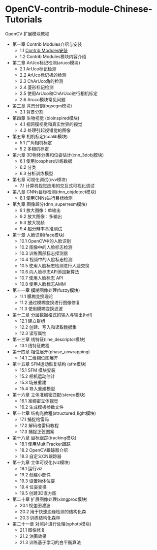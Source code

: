# OpenCV-contrib-module-Chinese-Tutorials
OpenCV 扩展模块教程

- 第一章  Contrib Modules介绍与安装
    - 1.1 [Contrib Modules安装](https://github.com/fengzhenHIT/OpenCV-contrib-module-Chinese-Tutorials/blob/master/chapter%201/%E5%AE%89%E8%A3%85%E4%BB%8B%E7%BB%8D)
    - 1.2 Contrib Modules模块内容介绍
- 第二章 ArUco标记检测(aruco模块)
    - 2.1 ArUco标记检测
    - 2.2 ArUco标记板的检测
    - 2.3 ChArUco角的检测
    - 2.4 菱形标记检测
    - 2.5 使用ArUco和ChArUco进行相机标定
    - 2.6 Aruco模块常见问题
- 第三章 背景分割(bgsegm模块)
    - 3.1 背景分割
- 第四章 生物视觉 (bioinspired模块)
    - 4.1 视网膜视觉和真实世界的视觉
    - 4.2 处理引起视错觉的图像
- 第五章 相机标定(ccalib模块)
    - 5.1 广角相机标定
    - 5.2 多相机标定
- 第六章 3D物体分类和位姿估计(cnn_3dobj模块)
    - 6.1 使用Icosphere训练数据
    - 6.2 分类
    - 6.3 分析训练模型
- 第七章  可视化调试(cvv模块)
    - 7.1 计算机视觉应用的交互式可视化调试
- 第八章 CNNs目标检测(dnn_objdetect模块)
    - 8.1 使用CNNs进行目标检测
- 第九章 图像超分(dnn_superresm模块)
    - 9.1 放大图像：单输出
    - 9.2 放大图像：多输出
    - 9.3 放大视频
    - 9.4 超分辨率基准测试
- 第十章 人脸识别(face模块)
    - 10.1  OpenCV中的人脸识别
    - 10.2 图像中的人脸标志检测
    - 10.3 训练面部标志探测器
    - 10.4 视频中的人脸标志检测
    - 10.5 使用人脸标志检测进行人脸交换
    - 10.6 向人脸标志API添加新算法
    - 10.7 使用人脸标志 API
    - 10.8 使用人脸标志AMM
- 第十一章 模糊图像处理(fuzzy模块)
    - 11.1 模糊变换理论
    - 11.2 通过模糊变换进行图像修复
    - 11.3 使用模糊变换滤波
- 第十二章 分层数据格式的输入与输出(hdf)
    - 12.1 建立群组
    - 12.2 创建、写入和读取数据集
    - 12.3 读写属性
- 第十三章 线特征(line_descriptor模块)
    - 13.1 线特征教程
- 第十四章 相位展开(phase_unwrapping)
    - 14.1 二维相位图展开
- 第十五章 SFM运动恢复结构 (sfm模块)
    - 15.1 SFM 模块安装
    - 15.2 相机运动估计
    - 15.3 场景重建
    - 15.4 导入重建模型
- 第十六章 立体准稠密匹配(stereo模块)
    - 16.1 准稠密立体视觉
    - 16.2 生成模板参数文件
- 第十七章 结构光教程(structured_light模块)
    - 17.1 捕捉格雷码
    - 17.2 解码格雷码教程
    - 17.3 捕捉正弦图案
- 第十八章 目标跟踪(tracking模块)
    - 18.1 使用MultiTracker跟踪
    - 18.2 OpenCV跟踪器介绍
    - 18.3 自定义CN跟踪器
- 第十九章 立体可视化(viz模块)
    - 19.1 运行viz
    - 19.2 创建小部件
    - 19.3 设置物体位姿
    - 19.4 位姿变换
    - 19.5 创建3D直方图
- 第二十章 扩展图像处理(ximgproc模块)
    - 20.1 视差图滤波
    - 20.2 用于快速边缘检测的结构化森
    - 20.3 训练结构化森林
- 第二十一章 对照片进行处理(xphoto模块)
    - 21.1 图像修复
    - 21.2 油画效果
    - 21.3  训练基于学习的白平衡算法
     
